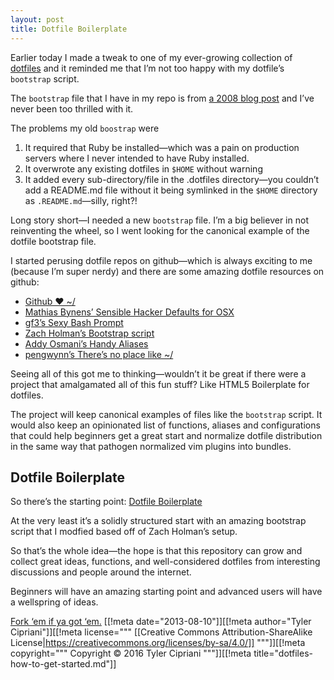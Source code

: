 ```yaml
---
layout: post
title: Dotfile Boilerplate
---
```


Earlier today I made a tweak to one of my ever-growing collection of 
[dotfiles](https://github.com/thcipriani/dotfiles/) and it reminded me 
that I&#8217;m not too happy with my dotfile&#8217;s `bootstrap` script.

The `bootstrap` file that I have in my repo is from [a 2008 blog post](http://errtheblog.com/posts/89-huba-huba) 
and I&#8217;ve never been too thrilled with it. 

The problems my old `boostrap` were

1. It required that Ruby be installed&#8212;which was a pain on production 
   servers where I never intended to have Ruby installed.
2. It overwrote any existing dotfiles in `$HOME` without warning
3. It added every sub-directory/file in the .dotfiles directory&#8212;you couldn&#8217;t 
   add a README.md file without it being symlinked in the `$HOME` directory as 
   `.README.md`&#8212;silly, right?!

Long story short&#8212;I needed a new `bootstrap` file. I&#8217;m a big 
believer in not reinventing the wheel, so I went looking for the canonical 
example of the dotfile bootstrap file.

I started perusing dotfile repos on github&#8212;which is always exciting 
to me (because I&#8217;m super nerdy) and there are some amazing dotfile resources 
on github:

- [Github &#10084; ~/](http://dotfiles.github.io/)
- [Mathias Bynens&#8217; Sensible Hacker Defaults for OSX](https://github.com/mathiasbynens/dotfiles)
- [gf3&#8217;s Sexy Bash Prompt](https://github.com/gf3/dotfiles)
- [Zach Holman&#8217;s Bootstrap script](http://zachholman.com/2010/08/dotfiles-are-meant-to-be-forked/)
- [Addy Osmani&#8217;s Handy Aliases](https://github.com/addyosmani/dotfiles/blob/master/.aliases)
- [pengwynn&#8217;s There&#8217;s no place like ~/](https://github.com/pengwynn/dotfiles)

Seeing all of this got me to thinking&#8212;wouldn&#8217;t it be great if there 
were a project that amalgamated all of this fun stuff? Like HTML5 Boilerplate 
for dotfiles.

The project will keep canonical examples of files like the `bootstrap` script. 
It would also keep an opinionated list of functions, aliases and 
configurations that could help beginners get a great start and normalize 
dotfile distribution in the same way that pathogen normalized vim plugins 
into bundles.

## Dotfile Boilerplate

So there&#8217;s the starting point: [Dotfile Boilerplate](https://github.com/thcipriani/dotfile-boilerplate)

At the very least it&#8217;s a solidly structured start with an amazing 
bootstrap script that I modfied based off of Zach Holman&#8217;s setup.

So that&#8217;s the whole idea&#8212;the hope is that this repository can grow 
and collect great ideas, functions, and well-considered dotfiles from 
interesting discussions and people around the internet. 

Beginners will have an amazing starting point and advanced users will have 
a wellspring of ideas.

[Fork &#8216;em if ya got &#8216;em.](https://help.github.com/articles/using-pull-requests/)
[[!meta date="2013-08-10"]][[!meta author="Tyler Cipriani"]][[!meta license="""
[[Creative Commons Attribution-ShareAlike License|https://creativecommons.org/licenses/by-sa/4.0/]]
"""]][[!meta copyright="""
Copyright &copy; 2016 Tyler Cipriani
"""]][[!meta title="dotfiles-how-to-get-started.md"]]
